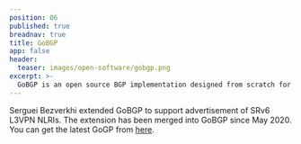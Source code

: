 ```yaml
---
position: 06
published: true
breadnav: true
title: GoBGP
app: false
header:
  teaser: images/open-software/gobgp.png
excerpt: >-
  GoBGP is an open source BGP implementation designed from scratch for modern environment and implemented in a the Go Programming Language.
---
```


Serguei Bezverkhi extended GoBGP to support advertisement of SRv6 L3VPN NLRIs. The extension has been merged into GoBGP since May 2020. You can get the latest GoGP from [here](https://github.com/osrg/gobgp).
